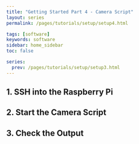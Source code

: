 ```yaml
---
title: "Getting Started Part 4 - Camera Script"
layout: series
permalink: /pages/tutorials/setup/setup4.html

tags: [software]
keywords: software
sidebar: home_sidebar
toc: false

series:
  prev: /pages/tutorials/setup/setup3.html
---
```




## 1. SSH into the Raspberry Pi

## 2. Start the Camera Script

## 3. Check the Output

